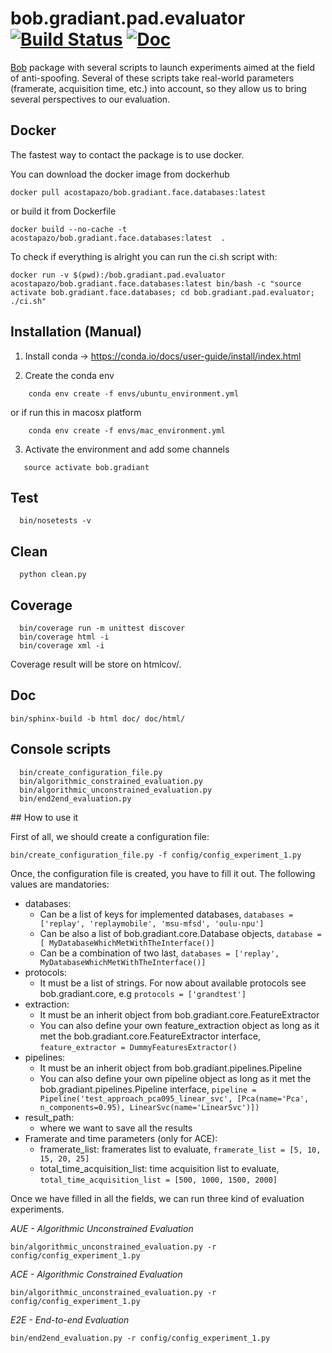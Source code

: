 # bob.gradiant.pad.evaluator [![Build Status](https://travis-ci.org/Gradiant/bob.gradiant.pad.evaluator.svg?branch=master)](https://travis-ci.org/Gradiant/bob.gradiant.pad.evaluator) [![Doc](http://img.shields.io/badge/docs-latest-orange.svg)](https://gradiant.github.io/bob.gradiant.pad.evaluator/)

[Bob](https://www.idiap.ch/software/bob/) package with several scripts to launch experiments aimed at the field of anti-spoofing. 
Several of these scripts take real-world parameters (framerate, acquisition time, etc.) into account, so they allow us to bring several perspectives to our evaluation.

## Docker 

The fastest way to contact the package is to use docker. 

You can download the docker image from dockerhub

~~~
docker pull acostapazo/bob.gradiant.face.databases:latest 
~~~

or build it from Dockerfile

~~~
docker build --no-cache -t acostapazo/bob.gradiant.face.databases:latest  .
~~~

To check if everything is alright you can run the ci.sh script with:

~~~
docker run -v $(pwd):/bob.gradiant.pad.evaluator acostapazo/bob.gradiant.face.databases:latest bin/bash -c "source activate bob.gradiant.face.databases; cd bob.gradiant.pad.evaluator; ./ci.sh"
~~~

## Installation (Manual)


1. Install conda -> https://conda.io/docs/user-guide/install/index.html

2. Create the conda env

~~~
    conda env create -f envs/ubuntu_environment.yml
~~~

or if run this in macosx platform

~~~
    conda env create -f envs/mac_environment.yml
~~~

3. Activate the environment and add some channels

~~~
   source activate bob.gradiant
~~~


## Test

~~~
  bin/nosetests -v
~~~

## Clean

~~~
  python clean.py
~~~

## Coverage

~~~  
  bin/coverage run -m unittest discover
  bin/coverage html -i
  bin/coverage xml -i
~~~

Coverage result will be store on htmlcov/.

## Doc

~~~
bin/sphinx-build -b html doc/ doc/html/
~~~



## Console scripts

~~~
  bin/create_configuration_file.py
  bin/algorithmic_constrained_evaluation.py
  bin/algorithmic_unconstrained_evaluation.py
  bin/end2end_evaluation.py
~~~


## How to use it


First of all, we should create a configuration file:
```
bin/create_configuration_file.py -f config/config_experiment_1.py
```

Once, the configuration file is created, you have to fill it out. The following values are mandatories:
* databases: 
    * Can be a list of keys for implemented databases, ```databases = ['replay', 'replaymobile', 'msu-mfsd', 'oulu-npu']```
    * Can be also a list of bob.gradiant.core.Database objects, ```database = [ MyDatabaseWhichMetWithTheInterface()] ```
    * Can be a combination of two last, ```databases = ['replay', MyDatabaseWhichMetWithTheInterface()] ```
* protocols:
    * It must be a list of strings. For now about available protocols see bob.gradiant.core, e.g ``` protocols = ['grandtest'] ```
* extraction:
    * It must be an inherit object from bob.gradiant.core.FeatureExtractor
    * You can also define your own feature_extraction object as long as it met the bob.gradiant.core.FeatureExtractor interface, ```feature_extractor = DummyFeaturesExtractor() ```
* pipelines:
    * It must be an inherit object from bob.gradiant.pipelines.Pipeline
    * You can also define your own pipeline object as long as it met the bob.gradiant.pipelines.Pipeline interface, ```pipeline = Pipeline('test_approach_pca095_linear_svc', [Pca(name='Pca', n_components=0.95), LinearSvc(name='LinearSvc')]) ```
* result_path:
    * where we want to save all the results
* Framerate and time parameters (only for ACE):
    * framerate_list: framerates list to evaluate, ````framerate_list = [5, 10, 15, 20, 25]````
    * total_time_acquisition_list: time acquisition list to evaluate, ````total_time_acquisition_list = [500, 1000, 1500, 2000]````


Once we have filled in all the fields, we can run three kind of evaluation experiments.


*AUE - Algorithmic Unconstrained Evaluation*

```
bin/algorithmic_unconstrained_evaluation.py -r config/config_experiment_1.py
```

*ACE - Algorithmic Constrained Evaluation*

```
bin/algorithmic_unconstrained_evaluation.py -r config/config_experiment_1.py
```


*E2E - End-to-end Evaluation*

```
bin/end2end_evaluation.py -r config/config_experiment_1.py
```
